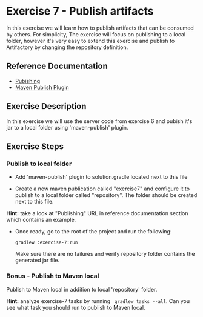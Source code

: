 # Exercise 7 - Publish artifacts

In this exercise we will learn how to publish artifacts that can be consumed by others. For simplicity, The exercise will focus on publishing to a local folder, however it's very easy to extend this exercise and publish to Artifactory by changing the repository definition. 

## Reference Documentation

- [Pubishing](https://docs.gradle.org/current/userguide/publishing_overview.html)
- [Maven Publish Plugin](https://docs.gradle.org/current/userguide/publishing_maven.html#publishing_maven)

## Exercise Description

In this exercise we will use the server code from exercise 6 and pubish it's jar to a local folder using 'maven-publish' plugin.

## Exercise Steps

### Publish to local folder

- Add 'maven-publish' plugin to solution.gradle located next to this file

- Create a new maven publication called "exercise7" and configure it to publish to a local folder called "repository". The folder should be created next to this file.

 **Hint:** take a look at "Publishing" URL in reference documentation section which contains an example.

- Once ready, go to the root of the project and run the following:

    `gradlew :exercise-7:run`

    Make sure there are no failures and verify repository folder contains the generated jar file.

### Bonus - Publish to Maven local

Publish to Maven local in addition to local 'repository' folder. 

**Hint:** analyze exercise-7 tasks by running ``` gradlew tasks --all```. 
Can you see what task you should run to publish to Maven local.



